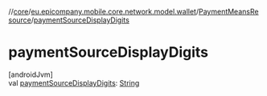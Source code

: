 //[core](../../../index.md)/[eu.epicompany.mobile.core.network.model.wallet](../index.md)/[PaymentMeansResource](index.md)/[paymentSourceDisplayDigits](payment-source-display-digits.md)

# paymentSourceDisplayDigits

[androidJvm]\
val [paymentSourceDisplayDigits](payment-source-display-digits.md): [String](https://kotlinlang.org/api/latest/jvm/stdlib/kotlin/-string/index.html)
